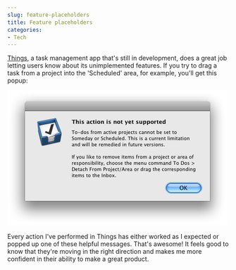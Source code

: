 ```yaml
---
slug: feature-placeholders
title: Feature placeholders
categories:
- Tech
---
```


[Things](http://www.culturedcode.com/things/), a task management app that's still in development, does a great job letting users know about its unimplemented features. If you try to drag a task from a project into the 'Scheduled' area, for example, you'll get this popup:

![](/assets/thingsapp.png)

Every action I've performed in Things has either worked as I expected or popped up one of these helpful messages. That's awesome! It feels good to know that they're moving in the right direction and makes me more confident in their ability to make a great product.
